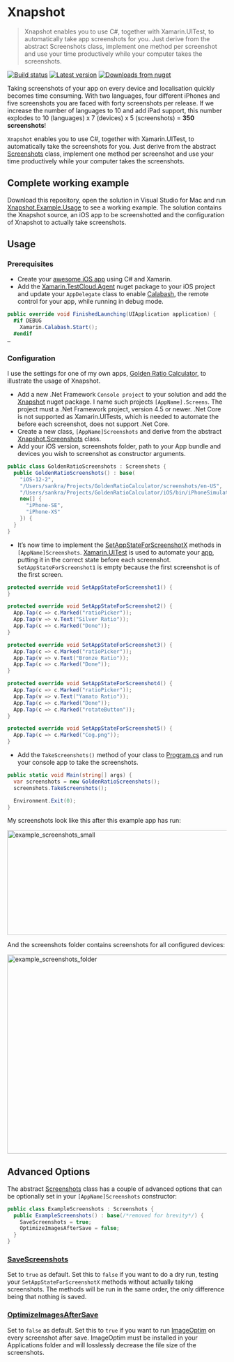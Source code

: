 # Xnapshot

> Xnapshot enables you to use C#, together with Xamarin.UITest, to automatically take app screenshots for you. Just derive from the abstract Screenshots class, implement one method per screenshot and use your time productively while your computer takes the screenshots.

[![Build status](https://ci.appveyor.com/api/projects/status/tkls3ydfbu9lcmqu?svg=true)](https://ci.appveyor.com/project/Sankra/xnapshot) [![Latest version](https://img.shields.io/nuget/v/Xnapshot.svg)](https://www.nuget.org/packages/Xnapshot/) [![Downloads from nuget](https://img.shields.io/nuget/dt/Xnapshot.svg)](https://www.nuget.org/packages/Xnapshot/)

Taking screenshots of your app on every device and localisation quickly becomes time consuming. With two languages, four different iPhones and five screenshots you are faced with forty screenshots per release. If we increase the number of languages to 10 and add iPad support, this number explodes to 10 (languages) x 7 (devices) x 5 (screenshots) = **350 screenshots**!

`Xnapshot` enables you to use C#, together with Xamarin.UITest, to automatically take the screenshots for you. Just derive from the abstract [Screenshots](https://github.com/Sankra/Xnapshot/blob/master/Xnapshot/Screenshots.cs#L49) class, implement one method per screenshot and use your time productively while your computer takes the screenshots.

## Complete working example

Download this repository, open the solution in Visual Studio for Mac and run [Xnapshot.Example.Usage](https://github.com/Sankra/Xnapshot/blob/master/Xnapshot.Example.Usage/Program.cs) to see a working example. The solution contains the Xnapshot source, an iOS app to be screenshotted and the configuration of Xnapshot to actually take screenshots.

## Usage

### Prerequisites

- Create your [awesome iOS app](https://itunes.apple.com/no/app/id953899091?at=11l5UV&ct=website) using C# and Xamarin.
- Add the [Xamarin.TestCloud.Agent](https://www.nuget.org/packages/Xamarin.TestCloud.Agent/) nuget package to your iOS project and update your `AppDelegate` class to enable [Calabash](https://github.com/calabash), the remote control for your app, while running in debug mode.

```cs
public override void FinishedLaunching(UIApplication application) {
  #if DEBUG
    Xamarin.Calabash.Start();
  #endif
…
```

### Configuration

I use the settings for one of my own apps, [Golden Ratio Calculator](https://itunes.apple.com/no/app/id953899091?at=11l5UV&ct=website), to illustrate the usage of Xnapshot.

- Add a new .Net Framework `Console project` to your solution and add the [Xnapshot](https://www.nuget.org/packages/Xnapshot/) nuget package. I name such projects `[AppName].Screens`. The project must a .Net Framework project, version 4.5 or newer. .Net Core is not supported as Xamarin.UITests, which is needed to automate the before each screenshot, does not support .Net Core.
- Create a new class, `[AppName]Screenshots` and derive from the abstract [Xnapshot.Screenshots](https://github.com/Sankra/Xnapshot/blob/master/Xnapshot/Screenshots.cs#L49) class.
- Add your iOS version, screenshots folder, path to your App bundle and devices you wish to screenshot as constructor arguments.

```cs
public class GoldenRatioScreenshots : Screenshots {
  public GoldenRatioScreenshots() : base(
    "iOS-12-2",
    "/Users/sankra/Projects/GoldenRatioCalculator/screenshots/en-US",
    "/Users/sankra/Projects/GoldenRatioCalculator/iOS/bin/iPhoneSimulator/Debug/GoldenRatioCalculatoriOS.app",
    new[] {
      "iPhone-SE",
      "iPhone-XS"
    }) {
  }
}
```

- It’s now time to implement the [SetAppStateForScreenshotX](https://github.com/Sankra/Xnapshot/blob/master/Xnapshot/Screenshots.cs#L124) methods in `[AppName]Screenshots`. [Xamarin.UITest](https://docs.microsoft.com/en-us/appcenter/test-cloud/uitest/) is used to automate your [app](https://github.com/Sankra/Xnapshot/blob/master/Xnapshot.Example.Usage/ExampleScreenshots.cs#L24), putting it in the correct state before each screenshot. `SetAppStateForScreenshot1` is empty because the first screenshot is of the first screen.

```cs
protected override void SetAppStateForScreenshot1() {
}

protected override void SetAppStateForScreenshot2() {
  App.Tap(c => c.Marked("ratioPicker"));
  App.Tap(v => v.Text("Silver Ratio"));
  App.Tap(c => c.Marked("Done"));
}

protected override void SetAppStateForScreenshot3() {
  App.Tap(c => c.Marked("ratioPicker"));
  App.Tap(v => v.Text("Bronze Ratio"));
  App.Tap(c => c.Marked("Done"));
}

protected override void SetAppStateForScreenshot4() {
  App.Tap(c => c.Marked("ratioPicker"));
  App.Tap(v => v.Text("Yamato Ratio"));
  App.Tap(c => c.Marked("Done"));
  App.Tap(c => c.Marked("rotateButton"));
}

protected override void SetAppStateForScreenshot5() {
  App.Tap(c => c.Marked("Cog.png"));
}
```

- Add the `TakeScreenshots()` method of your class to [Program.cs](https://github.com/Sankra/Xnapshot/blob/master/Xnapshot.Example.Usage/Program.cs#L7) and run your console app to take the screenshots.

```cs
public static void Main(string[] args) {
  var screenshots = new GoldenRatioScreenshots();
  screenshots.TakeScreenshots();

  Environment.Exit(0);
}
```

My screenshots look like this after this example app has run:

<img src="https://hjerpbakk.com/img/Xnapshot/2example_screenshots_small.png" alt="example_screenshots_small" width="651.0" height="239.5">

And the screenshots folder contains screenshots for all configured devices:

<img src="https://hjerpbakk.com/img/Xnapshot/0example_screenshots_folder.png" alt="example_screenshots_folder" width="676.0" height="456.0">

## Advanced Options

The abstract [Screenshots](https://github.com/Sankra/Xnapshot/blob/master/Xnapshot/Screenshots.cs) class has a couple of advanced options that can be optionally set in your `[AppName]Screenshots` constructor:

```cs
public class ExampleScreenshots : Screenshots {
  public ExampleScreenshots() : base(/*removed for brevity*/) {
    SaveScreenshots = true;
    OptimizeImagesAfterSave = false;
  }
}
```

### [SaveScreenshots](https://github.com/Sankra/Xnapshot/blob/master/Xnapshot.Example.Usage/ExampleScreenshots.cs#L18)

Set to `true` as default. Set this to `false` if you want to do a dry run, testing your `SetAppStateForScreenshotX` methods without actually taking screenshots. The methods will be run in the same order, the only difference being that nothing is saved.

### [OptimizeImagesAfterSave](https://github.com/Sankra/Xnapshot/blob/master/Xnapshot.Example.Usage/ExampleScreenshots.cs#L21)

Set to `false` as default. Set this to `true` if you want to run   [ImageOptim](https://imageoptim.com) on every screenshot after save. ImageOptim must be installed in your Applications folder and will losslessly decrease the file size of the screenshots.
